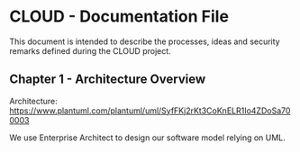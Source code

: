 # CLOUD - Documentation File

This document is intended to describe the processes, ideas and security remarks defined during the CLOUD project.

## Chapter 1 - Architecture Overview

Architecture: https://www.plantuml.com/plantuml/uml/SyfFKj2rKt3CoKnELR1Io4ZDoSa700003

We use Enterprise Architect to design our software model relying on UML. 


